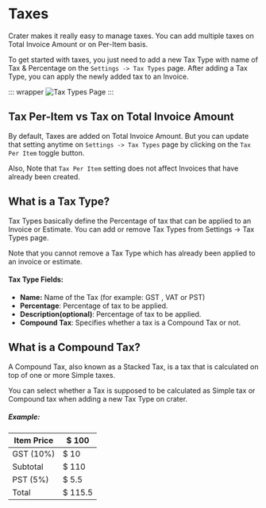# Taxes

Crater makes it really easy to manage taxes. You can add multiple taxes on Total Invoice Amount or on Per-Item basis.

To get started with taxes, you just need to add a new Tax Type with name of Tax & Percentage on the `Settings -> Tax Types` page. After adding a Tax Type, you can apply the newly added tax to an Invoice.

::: wrapper
![Tax Types Page](/images/taxes.png)
:::

## Tax Per-Item vs Tax on Total Invoice Amount

By default, Taxes are added on Total Invoice Amount. But you can update that setting anytime on `Settings -> Tax Types` page by clicking on the `Tax Per Item` toggle button.

Also, Note that `Tax Per Item` setting does not affect Invoices that have already been created.

## What is a Tax Type?

Tax Types basically define the Percentage of tax that can be applied to an Invoice or Estimate. You can add or remove Tax Types from Settings -> Tax Types page.

Note that you cannot remove a Tax Type which has already been applied to an invoice or estimate.

#### Tax Type Fields:
- **Name:** Name of the Tax (for example: GST , VAT or PST)
- **Percentage**: Percentage of tax to be applied.
- **Description(optional)**: Percentage of tax to be applied.
- **Compound Tax**: Specifies whether a tax is a Compound Tax or not.

## What is a Compound Tax?

A Compound Tax, also known as a Stacked Tax, is a tax that is calculated on top of one or more Simple taxes.

You can select whether a Tax is supposed to be calculated as Simple tax or Compound tax when adding a new Tax Type on crater.

##### Example:

| Item Price            | $ 100                      |
| --------------------- | -------------------------- |
| GST (10%)             | $ 10                       |
| Subtotal              | $ 110                      |
| PST (5%)              | $ 5.5                      |
| Total                 | $ 115.5                    |